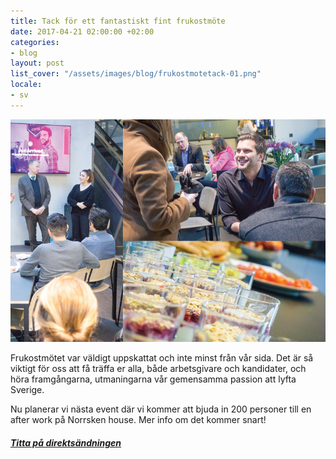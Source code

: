 ```yaml
---
title: Tack för ett fantastiskt fint frukostmöte
date: 2017-04-21 02:00:00 +02:00
categories:
- blog
layout: post
list_cover: "/assets/images/blog/frukostmotetack-01.png"
locale:
- sv
---
```


![Frukostmöte](/assets/images/blog/frukostmotetack-01.png)

Frukostmötet var väldigt uppskattat och inte minst från vår sida. Det är så viktigt för oss att få träffa er alla, både arbetsgivare och kandidater, och höra framgångarna, utmaningarna vår gemensamma passion att lyfta Sverige.

Nu planerar vi nästa event där vi kommer att bjuda in 200 personer till en after work på Norrsken house. Mer info om det kommer snart!

##### [Titta på direktsändningen](https://www.facebook.com/pg/JustArrivedSE/videos/?ref=page_internal)
